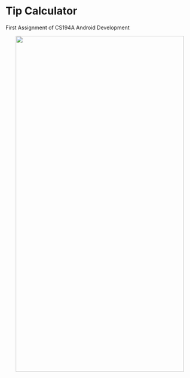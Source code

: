 # Tip Calculator

First Assignment of CS194A Android Development

<p align="center">
  <img width="450" height="900" src="https://user-images.githubusercontent.com/41933169/153799850-17985970-88ed-41bd-8a63-fab2ec703a79.png">
</p>
